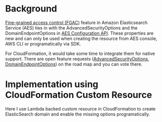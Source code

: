 # Background
[Fine-grained access control (FGAC)](https://docs.aws.amazon.com/elasticsearch-service/latest/developerguide/fgac.html) feature in Amazon Elasticsearch Service (AES) ties in with the AdvancedSecurityOptions and the DomainEndpointOptions in [AES Configuration API](https://docs.aws.amazon.com/elasticsearch-service/latest/developerguide/es-configuration-api.html#es-configuration-api-actions-createelasticsearchdomain). These properties are new and can only be used when creating the resource from AES console, AWS CLI or programatically via SDK.

For CloudFormation, it would take some time to integrate them for native support. There are open feature requests ([AdvancedSecurityOptions](https://github.com/aws-cloudformation/aws-cloudformation-coverage-roadmap/issues/384), [DomainEndpointOptions](https://github.com/aws-cloudformation/aws-cloudformation-coverage-roadmap/issues/201)) on the road map and you can vote there.

# Implementation using CloudFormation Custom Resource
Here I use Lambda backed custom resource in CloudFormation to create ElasticSearch domain and enable the missing options programatically.
